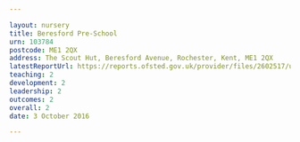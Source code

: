 ```yaml
---

layout: nursery
title: Beresford Pre-School
urn: 103784
postcode: ME1 2QX
address: The Scout Hut, Beresford Avenue, Rochester, Kent, ME1 2QX
latestReportUrl: https://reports.ofsted.gov.uk/provider/files/2602517/urn/103784.pdf
teaching: 2
development: 2
leadership: 2
outcomes: 2
overall: 2
date: 3 October 2016

---
```

